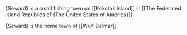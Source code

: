 {Seward} is a small fishing town on [[Kokotak Island]] in [[The Federated Island Republics of {The United States of America}]]

{Seward} is the home town of [[Wulf Delmar]]